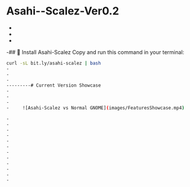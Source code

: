 # Asahi--Scalez-Ver0.2
-
-
-
-## 🚀 Install Asahi-Scalez
Copy and run this command in your terminal:

```bash
curl -sL bit.ly/asahi-scalez | bash
-
-
-
---------# Current Version Showcase
-
-
-
-     ![Asahi-Scalez vs Normal GNOME](images/FeaturesShowcase.mp4)

-
-
-
-
-
-
-
-
-
-
-
-
